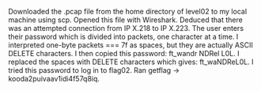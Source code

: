 Downloaded the .pcap file from the home directory of level02 to my local machine using scp.
Opened this file with Wireshark.
Deduced that there was an attempted connection from IP X.218 to IP X.223.
The user enters their password which is divided into packets, one character at a time.
I interpreted one-byte packets === 7f as spaces, but they are actually ASCII DELETE characters.
I then copied this password: ft_wandr NDRel L0L.
I replaced the spaces with DELETE characters which gives: ft_waNDReL0L.
I tried this password to log in to flag02.
Ran getflag -> kooda2puivaav1idi4f57q8iq.
